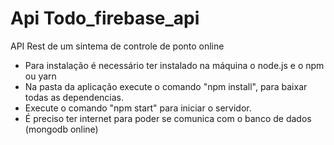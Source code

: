 # Api Todo_firebase_api
API Rest de um sintema de controle de ponto online

 - Para instalação é necessário ter instalado na máquina o node.js e o npm ou yarn
 - Na pasta da aplicação execute o comando "npm install", para baixar todas as dependencias.
 - Execute o comando "npm start" para iniciar o servidor.
 - É preciso ter internet para poder se comunica com o banco de dados (mongodb online)
